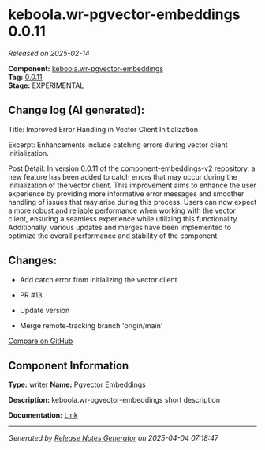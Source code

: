 #  keboola.wr-pgvector-embeddings 0.0.11

_Released on 2025-02-14_

**Component:** [keboola.wr-pgvector-embeddings](https://github.com/keboola/component-embeddings-v2)  
**Tag:** [0.0.11](https://github.com/keboola/component-embeddings-v2/releases/tag/0.0.11)  
**Stage:** EXPERIMENTAL


## Change log (AI generated):
Title: Improved Error Handling in Vector Client Initialization

Excerpt: Enhancements include catching errors during vector client initialization.

Post Detail: In version 0.0.11 of the component-embeddings-v2 repository, a new feature has been added to catch errors that may occur during the initialization of the vector client. This improvement aims to enhance the user experience by providing more informative error messages and smoother handling of issues that may arise during this process. Users can now expect a more robust and reliable performance when working with the vector client, ensuring a seamless experience while utilizing this functionality. Additionally, various updates and merges have been implemented to optimize the overall performance and stability of the component.



## Changes:



- Add catch error from initializing the vector client 




- PR #13 




- Update version 




- Merge remote-tracking branch 'origin/main' 



[Compare on GitHub](https://github.com/keboola/component-embeddings-v2/compare/0.0.10...0.0.11)



## Component Information
**Type:** writer
**Name:** Pgvector Embeddings

**Description:** keboola.wr-pgvector-embeddings short description


**Documentation:** [Link](https://github.com/keboola/component-embeddings-v2/blob/master/README.md)



---
_Generated by [Release Notes Generator](https://github.com/keboola/release-notes-generator)
on 2025-04-04 07:18:47_